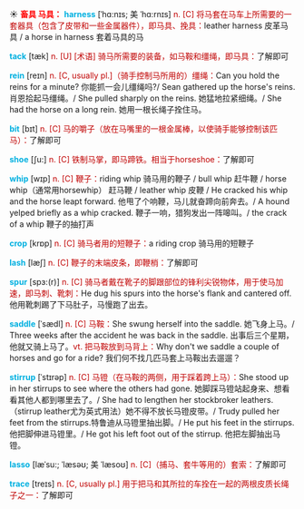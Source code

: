 ☀ <font color="red">**畜具 马具：**</font>
<font color="sky blue">**harness**</font> [ˈhɑ:nɪs; 美 ˈhɑ:rnɪs]
<font color="#c00000">n. [C] 将马套在马车上所需要的一套器具（包含了皮带和一些金属器件），即马具、挽具：</font>leather harness 皮革马具 / a horse in harness 套着马具的马
       
<font color="sky blue">**tack**</font> [tæk]
<font color="#c00000">n. [U] [术语] 骑马所需要的装备，如马鞍和缰绳，即马具：</font>了解即可
          
<font color="sky blue">**rein**</font> [reɪn]
<font color="#c00000">n. [C, usually pl.]（骑手控制马所用的）缰绳：</font>Can you hold the reins for a minute? 你能抓一会儿缰绳吗?/ Sean gathered up the horse's reins. 肖恩拾起马缰绳。/ She pulled sharply on the reins. 她猛地拉紧细绳。/ She had the horse on a long rein. 她用一根长绳子拴住马。

<font color="sky blue">**bit**</font> [bɪt] 
<font color="#c00000">n. [C] 马的嚼子（放在马嘴里的一根金属棒，以使骑手能够控制该匹马）：</font>了解即可

<font color="sky blue">**shoe**</font> [ʃu:] 
<font color="#c00000">n. [C] 铁制马掌，即马蹄铁。相当于horseshoe：</font>了解即可
           
<font color="sky blue">**whip**</font> [wɪp]
<font color="#c00000">n. [C] 鞭子：</font>riding whip 骑马用的鞭子 / bull whip 赶牛鞭 / horse whip（通常用horsewhip） 赶马鞭 / leather whip 皮鞭 / He cracked his whip and the horse leapt forward. 他甩了个响鞭，马儿就奋蹄向前奔去。/ A hound yelped briefly as a whip cracked. 鞭子一响，猎狗发出一阵嗥叫。/ the crack of a whip 鞭子的抽打声

<font color="sky blue">**crop**</font> [krɒp] 
<font color="#c00000">n. [C] 骑马者用的短鞭子：</font>a riding crop 骑马用的短鞭子
            
<font color="sky blue">**lash**</font> [læʃ]
<font color="#c00000">n. [C] 鞭子的末端皮条，即鞭梢：</font>了解即可          
           
<font color="sky blue">**spur**</font> [spɜ:(r)]
<font color="#c00000">n. [C] 骑马者戴在靴子的脚跟部位的锋利尖锐物体，用于使马加速，即马刺、靴刺：</font>He dug his spurs into the horse's flank and cantered off. 他用靴刺踢了下马肚子，马慢跑了出去。

<font color="sky blue">**saddle**</font> [ˈsædl]
<font color="#c00000">n. [C] 马鞍：</font>She swung herself into the saddle. 她飞身上马。/ Three weeks after the accident he was back in the saddle. 出事后三个星期，他就又骑上马了。<font color="#c00000">vt. 把马鞍放到马背上：</font>Why don't we saddle a couple of horses and go for a ride? 我们何不找几匹马套上马鞍出去遛遛？           
           
<font color="sky blue">**stirrup**</font> [ˈstɪrəp]
<font color="#c00000">n. [C] 马镫（在马鞍的两侧，用于踩着跨上马）：</font>She stood up in her stirrups to see where the others had gone. 她脚踩马镫站起身来、想看看其他人都到哪里去了。/ She had to lengthen her stockbroker leathers.（stirrup leather尤为英式用法）她不得不放长马镫皮带。/ Trudy pulled her feet from the stirrups.特鲁迪从马镫里抽出脚。/ He put his feet in the stirrups. 他把脚伸进马镫里。/ He got his left foot out of the stirrup. 他把左脚抽出马镫。

<font color="sky blue">**lasso**</font> [læˈsu:; ˈlæsəʊ; 美 ˈlæsoʊ]
<font color="#c00000">n. [C]（捕马、套牛等用的）套索：</font>了解即可
           
<font color="sky blue">**trace**</font> [treɪs]
<font color="#c00000">n. [C, usually pl.] 用于把马和其所拉的车拴在一起的两根皮质长绳子之一：</font>了解即可




